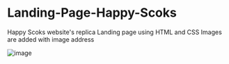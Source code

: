 # Landing-Page-Happy-Scoks

Happy Scoks website's replica Landing page using HTML and CSS
Images are added with image address


![image](https://github.com/Dhanyatha-s/Landing-Page-Happy-Scoks/assets/95542660/8aeb59b5-08bd-4958-8529-32f3d575bc1f)
